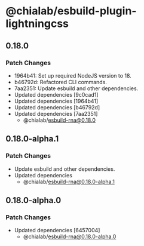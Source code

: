 # @chialab/esbuild-plugin-lightningcss

## 0.18.0

### Patch Changes

- 1964b41: Set up required NodeJS version to 18.
- b46792d: Refactored CLI commands.
- 7aa2351: Update esbuild and other dependencies.
- Updated dependencies [9c0cad1]
- Updated dependencies [1964b41]
- Updated dependencies [b46792d]
- Updated dependencies [7aa2351]
  - @chialab/esbuild-rna@0.18.0

## 0.18.0-alpha.1

### Patch Changes

- Update esbuild and other dependencies.
- Updated dependencies
  - @chialab/esbuild-rna@0.18.0-alpha.1

## 0.18.0-alpha.0

### Patch Changes

- Updated dependencies [6457004]
  - @chialab/esbuild-rna@0.18.0-alpha.0

